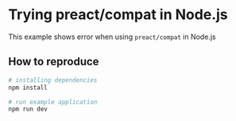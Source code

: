 # Trying preact/compat in Node.js

This example shows error when using `preact/compat` in Node.js

## How to reproduce

```bash
# installing dependencies
npm install

# run example application
npm run dev
```
